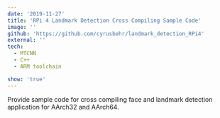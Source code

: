 ```yaml
---
date: '2019-11-27'
title: 'RPi 4 Landmark Detection Cross Compiling Sample Code'
image: ''
github: 'https://github.com/cyrusbehr/landmark_detection_RPi4'
external: ''
tech:
  - MTCNN
  - C++
  - ARM toolchain

show: 'true'
---
```


Provide sample code for cross compiling face and landmark detection application for AArch32 and AArch64.
